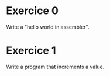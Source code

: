 # Exercice 0
Write a "hello world in assembler".
# Exercice 1
Write a program that increments a value.

